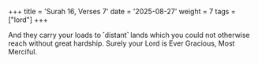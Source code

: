 +++
title = 'Surah 16, Verses 7'
date = '2025-08-27'
weight = 7
tags = ["lord"]
+++

And they carry your loads to ˹distant˺ lands which you could not otherwise reach without great hardship. Surely your Lord is Ever Gracious, Most Merciful.
